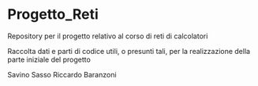 Progetto_Reti
=============

Repository per il progetto relativo al corso di reti di calcolatori

Raccolta dati e parti di codice utili, o presunti tali, per la realizzazione della parte iniziale del progetto

Savino Sasso
Riccardo Baranzoni
